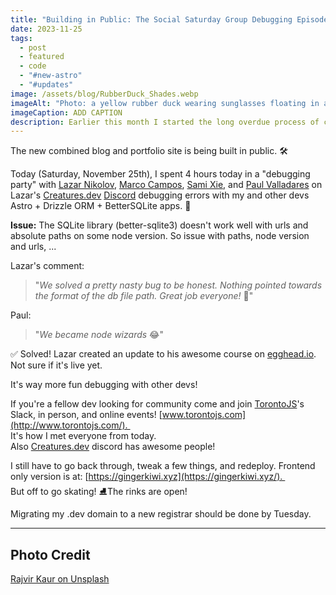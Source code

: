 ```yaml
---
title: "Building in Public: The Social Saturday Group Debugging Episode"
date: 2023-11-25
tags:
  - post
  - featured
  - code
  - "#new-astro"
  - "#updates"
image: /assets/blog/RubberDuck_Shades.webp
imageAlt: "Photo: a yellow rubber duck wearing sunglasses floating in a pool."
imageCaption: ADD CAPTION
description: Earlier this month I started the long overdue process of combining my .dev and .blog sites into one full-stack site with improved accessibility, collections, and reader features. During a 4 hour "Group Debugging Party" on the Creatures.dev discord today, the issues caused by updates to drizzle were solved.
---
```


The new combined blog and portfolio site is being built in public. 🛠️

Today (Saturday, November 25th), I spent 4 hours today in a "debugging party" with [Lazar Nikolov](https://www.linkedin.com/in/nikolovlazar/), [Marco Campos](https://www.linkedin.com/in/madcampos/), [Sami Xie](https://www.linkedin.com/in/sami-xie-91bb4814a/), and [Paul Valladares](https://www.linkedin.com/in/paul-valladares/) on Lazar's [Creatures.dev](http://creatures.dev/) [Discord](https://www.linkedin.com/company/discord/) debugging errors with my and other devs Astro + Drizzle ORM + BetterSQLite apps. 🥳  
  
**Issue:** The SQLite library (better-sqlite3) doesn't work well with urls and absolute paths on some node version. So issue with paths, node version and urls, ...  

Lazar's comment: 

> "_We solved a pretty nasty bug to be honest. Nothing pointed towards the format of the db file path. Great job everyone!_ 👏"

Paul:
>"_We became node wizards_ 😂"
  
✅ Solved! Lazar created an update to his awesome course on [egghead.io](https://www.linkedin.com/company/egghead.io/). 
Not sure if it's live yet.  
  
It's way more fun debugging with other devs!  
  
If you're a fellow dev looking for community come and join [TorontoJS](https://www.linkedin.com/company/torontojs/)'s Slack, in person, and online events! [www.torontojs.com](http://www.torontojs.com/).   
It's how I met everyone from today.  
Also [Creatures.dev](http://creatures.dev/) discord has awesome people!  
  
I still have to go back through, tweak a few things, and redeploy. Frontend only version is at: [https://gingerkiwi.xyz](https://gingerkiwi.xyz/).   
But off to go skating! ⛸️The rinks are open!  
  
Migrating my .dev domain to a new registrar should be done by Tuesday.

<hr>

##  Photo Credit

[Rajvir Kaur on Unsplash](https://unsplash.com/photos/a-rubber-duck-wearing-sunglasses-floating-in-a-pool-cGiVuR_hCK0)
